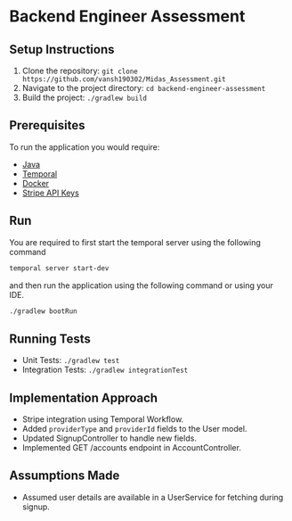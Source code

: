# Backend Engineer Assessment

## Setup Instructions

1. Clone the repository: `git clone https://github.com/vansh190302/Midas_Assessment.git`
2. Navigate to the project directory: `cd backend-engineer-assessment`
3. Build the project: `./gradlew build`

## Prerequisites

To run the application you would require:

- [Java](https://www.azul.com/downloads/#zulu)
- [Temporal](https://docs.temporal.io/cli#install)
- [Docker](https://docs.docker.com/get-docker/)
- [Stripe API Keys](https://stripe.com/docs/keys)

## Run

You are required to first start the temporal server using the following command

```sh
temporal server start-dev
```

and then run the application using the following command or using your IDE.

```sh
./gradlew bootRun
```

## Running Tests

- Unit Tests: `./gradlew test`
- Integration Tests: `./gradlew integrationTest`

## Implementation Approach

- Stripe integration using Temporal Workflow.
- Added `providerType` and `providerId` fields to the User model.
- Updated SignupController to handle new fields.
- Implemented GET /accounts endpoint in AccountController.

## Assumptions Made

- Assumed user details are available in a UserService for fetching during signup.

